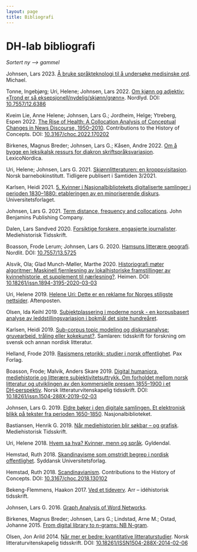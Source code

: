 ```yaml
---
layout: page
title: Bibliografi
---
```


# DH-lab bibliografi
*Sortert ny --> gammel*


Johnsen, Lars 2023. [Å bruke språkteknologi til å undersøke medisinske ord](https://www.michaeljournal.no/article/2023/02/%C3%85%20bruke%20spr%C3%A5kteknologi%20til%20%C3%A5%20unders%C3%B8ke%20medisinske%20ord). Michael. 

Tonne, Ingebjørg; Uri, Helene; Johnsen, Lars 2022. [Om kjønn og adjektiv: «Trond er så eksepsjonell/nydelig/skjønn/grønn»](https://septentrio.uit.no/index.php/nordlyd/article/view/6386). Nordlyd. DOI: [10.7557/12.6386](https://doi.org/10.7557/12.6386)

Kveim Lie, Anne Helene; Johnsen, Lars G.; Jordheim, Helge; Ytreberg, Espen 2022. [The Rise of Health: A Collocation Analysis of Conceptual Changes in News Discourse, 1950–2010](http://berghahnjournals.com/view/journals/contributions/17/2/choc170202.xml). Contributions to the History of Concepts. DOI: [10.3167/choc.2022.170202](https://doi.org/10.3167/choc.2022.170202)

Birkenes, Magnus Breder; Johnsen, Lars G.; Kåsen, Andre 2022. [Om å bygge en leksikalsk ressurs for diakron skriftspråksvariasjon](https://tidsskrift.dk/lexn/article/view/134773). LexicoNordica. 

Uri, Helene; Johnsen, Lars G. 2021. [Skjønnlitteraturen: en kroppsvisitasjon](https://barnebokinstituttet.no/aktuelt/skjonnlitteraturen-en-kroppsvisitasjon/). Norsk barnebokinstitutt. Tidligere publisert i Samtiden 3/2021. 

Karlsen, Heidi 2021. [5. Kvinner i Nasjonalbibliotekets digitaliserte samlinger i perioden 1830–1880: etableringen av en minoriserende diskurs](http://www.idunn.no/doi/10.18261/9788215045320-2021-05). Universitetsforlaget. 

Johnsen, Lars G. 2021. [Term distance, frequency and collocations](https://benjamins.com/catalog/cilt.356.02joh). John Benjamins Publishing Company. 

Dalen, Lars Sandved 2020. [Forsiktige forskere, engasjerte journalister](https://www.pressetidsskrift.no/tidsskrift/medietidsskrift-nr-2-2020/). Mediehistorisk Tidsskrift. 

Boasson, Frode Lerum; Johnsen, Lars G. 2020. [Hamsuns litterære geografi](https://septentrio.uit.no/index.php/nordlit/article/view/5725). Nordlit. DOI: [10.7557/13.5725](https://doi.org/10.7557/13.5725)

Alsvik, Ola; Glad Munch-Møller, Marthe 2020. [Historiografi møter algoritmer: Maskinell fjernlesning av lokalhistoriske framstillinger av kvinnehistorie, et supplement til nærlesning?](http://www.idunn.no/doi/10.18261/issn.1894-3195-2020-03-03). Heimen. DOI: [10.18261/issn.1894-3195-2020-03-03](https://doi.org/10.18261/issn.1894-3195-2020-03-03)

Uri, Helene 2019. [Helene Uri: Dette er en reklame for Norges stiligste nettsider](https://www.aftenposten.no/kultur/i/awkxj2/helene-uri-dette-er-en-reklametekst-for-norges-stiligste-nettside). Aftenposten. 

Olsen, Ida Keihl 2019. [Subjektplassering i moderne norsk - en korpusbasert analyse av leddstillingsvariasjon i bokmål det siste hundreåret](https://www.duo.uio.no/handle/10852/69263). 

Karlsen, Heidi 2019. [Sub-corpus topic modeling og diskursanalyse: gruvearbeid, tråling eller kokekunst?](https://www.duo.uio.no/handle/10852/78112). Samlaren: tidsskrift för forskning om svensk och annan nordisk litteratur. 

Helland, Frode 2019. [Rasismens retorikk: studier i norsk offentlighet](https://www.pax.no/rasismens-retorikk.6251805-331611.html). Pax Forlag. 

Boasson, Frode; Malvik, Anders Skare 2019. [Digital humaniora, mediehistorie og litterære subjektivitetsuttrykk. Om forholdet mellom norsk litteratur og utviklingen av den kommersielle pressen 1855–1900 i et DH‑perspektiv](http://www.idunn.no/doi/10.18261/issn.1504-288X-2019-02-03). Norsk litteraturvitenskapelig tidsskrift. DOI: [10.18261/issn.1504-288X-2019-02-03](https://doi.org/10.18261/issn.1504-288X-2019-02-03)

Johnsen, Lars G. 2019. [Eldre bøker i den digitale samlingen. Et elektronisk blikk på tekster fra perioden 1650-1850](https://issuu.com/nasjonalbiblioteket/docs/nota_bene_13_layout_rz_interaktiv__002_/188). Nasjonalbiblioteket. 

Bastiansen, Henrik G. 2019. [Når mediehistorien blir søkbar – og grafisk](https://www.pressetidsskrift.no/tidsskrift/mediehistorisk-tidsskrift-nr-2-2019-32/). Mediehistorisk Tidsskrift. 

Uri, Helene 2018. [Hvem sa hva? Kvinner, menn og språk](https://www.gyldendal.no/sakprosa/samtid-og-debatt/hvem-sa-hva/p-10022138-no/). Gyldendal. 

Hemstad, Ruth 2018. [Skandinavisme som omstridt begrep i nordisk offentlighet](https://www.nb.no/items/81a1839cbe2ce0cd8211dbc8080d8491?page=21). Syddansk Universitetsforlag. 

Hemstad, Ruth 2018. [Scandinavianism](http://berghahnjournals.com/view/journals/contributions/13/1/choc130102.xml). Contributions to the History of Concepts. DOI: [10.3167/choc.2018.130102](https://doi.org/10.3167/choc.2018.130102)

Bekeng-Flemmens, Haakon 2017. [Ved et tideverv](https://www.salongen.no/ved-et-tideverv/). Arr – idéhistorisk tidsskrift. 

Johnsen, Lars G. 2016. [Graph Analysis of Word Networks](https://ceur-ws.org/Vol-2021/paper6.pdf). 

Birkenes, Magnus Breder; Johnsen, Lars G.; Lindstad, Arne M.; Ostad, Johanne 2015. [From digital library to n-grams: NB N-gram](https://www.aclweb.org/anthology/W15-1839.pdf). 

Olsen, Jon Arild 2014. [Når mer er bedre: kvantitative litteraturstudier](https://www.idunn.no/doi/10.18261/ISSN1504-288X-2014-02-06). Norsk litteraturvitenskapelig tidsskrift. DOI: [10.18261/ISSN1504-288X-2014-02-06](https://doi.org/10.18261/ISSN1504-288X-2014-02-06)

